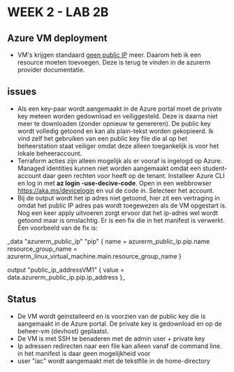 # WEEK 2 - LAB 2B
## Azure VM deployment
* VM's krijgen standaard <ins>geen public IP</ins> meer. Daarom heb ik een resource moeten toevoegen. Deze is terug te vinden in de azurerm provider documentatie. 


## issues
* Als een key-paar wordt aangemaakt in de Azure portal moet de private key meteen worden gedownload en veiliggesteld. Deze is daarna niet meer te downloaden (zonder opnieuw te genereren). De public key wordt volledig getoond en kan als plain-tekst worden gekopieerd. Ik vind zelf het gebruiken van een public key file die al op het beheerstation staat veiliger omdat deze alleen toegankelijk is voor het lokale beheeraccount.
* Terraform acties zijn alleen mogelijk als er vooraf is ingelogd op Azure. Managed identities kunnen niet worden aangemaakt omdat een student-account daar geen rechten voor heeft op de tenant. Installeer Azure CLI en log in met **az login -use-decive-code**. Open in een webbrowser https://aka.ms/devicelogin en vul de code in. Selecteer het account. 
* Bij de output wordt het ip adres niet getoond, hier zit een vertraging in omdat het public IP adres pas wordt toegewezen als de VM opgestart is. Nog een keer apply uitvoeren zorgt ervoor dat het ip-adres wel wordt getoond maar is omslachtig. Er is een fix die in het manifest is verwerkt. Een voorbeeld van de fix is:

_data "azurerm_public_ip" "pip" {
      name                = azurerm_public_ip.pip.name
        resource_group_name = azurerm_linux_virtual_machine.main.resource_group_name
}

output "public_ip_addressVM1" {
      value = data.azurerm_public_ip.pip.ip_address
    }_

## Status
* De VM wordt geinstalleerd en is voorzien van de public key die is aangemaakt in de Azure portal. De private key is gedownload en op de beheer-vm (devhost) geplaatst.
* De VM is met SSH te benaderen met de admin user + private key
* Ip adressen redirecten naar een file kan alleen vanaf de command line. in het manifest is daar geen mogelijkheid voor
* user "iac" wordt aangemaakt met de tekstfile in de home-directory

